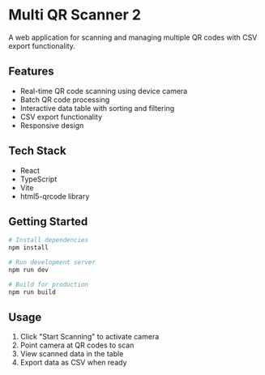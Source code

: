 # Multi QR Scanner 2

A web application for scanning and managing multiple QR codes with CSV export functionality.

## Features

- Real-time QR code scanning using device camera
- Batch QR code processing
- Interactive data table with sorting and filtering
- CSV export functionality
- Responsive design

## Tech Stack

- React
- TypeScript
- Vite
- html5-qrcode library

## Getting Started

```bash
# Install dependencies
npm install

# Run development server
npm run dev

# Build for production
npm run build
```

## Usage

1. Click "Start Scanning" to activate camera
2. Point camera at QR codes to scan
3. View scanned data in the table
4. Export data as CSV when ready